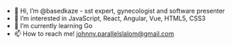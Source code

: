- 👋 Hi, I’m @basedkaze - sst expert, gynecologist and software presenter
- 👀 I’m interested in JavaScript, React, Angular, Vue, HTML5, CSS3
- 🌱 I’m currently learning Go
- 📫 How to reach me! johnny.parallelslalom@gmail.com

<!---
parallelslalom/parallelslalom is a ✨ special ✨ repository because its `README.md` (this file) appears on your GitHub profile.
You can click the Preview link to take a look at your changes.
--->
